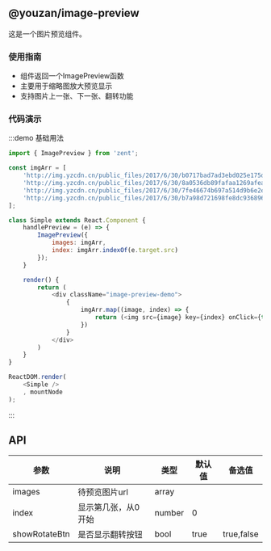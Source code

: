 ## @youzan/image-preview

这是一个图片预览组件。

### 使用指南

-  组件返回一个ImagePreview函数
-  主要用于缩略图放大预览显示
-  支持图片上一张、下一张、翻转功能

### 代码演示

:::demo 基础用法
```js
import { ImagePreview } from 'zent';

const imgArr = [
	'http://img.yzcdn.cn/public_files/2017/6/30/b0717bad7ad3ebd025e175d624ade39f.png',
	'http://img.yzcdn.cn/public_files/2017/6/30/8a0536db89fafaa1269afeaa807a579b.png',
	'http://img.yzcdn.cn/public_files/2017/6/30/7fe46674b697a514d9b6e2e155e88f1c.png',
	'http://img.yzcdn.cn/public_files/2017/6/30/b7a98d721698fe8dc93689683706db45.png'
];

class Simple extends React.Component {
	handlePreview = (e) => {
		ImagePreview({
			images: imgArr,
			index: imgArr.indexOf(e.target.src)
		});
	}

	render() {
		return (
			<div className="image-preview-demo">
				{
					imgArr.map((image, index) => {
						return (<img src={image} key={index} onClick={this.handlePreview} alt="" width="160" />);
					})
				}
			</div>
		)
	}
}

ReactDOM.render(
	<Simple />
	, mountNode
);

```
:::

## API

| 参数            | 说明               | 类型             | 默认值      | 备选值     |
|------          |------              |------            |--------    |--------   |
| images         | 待预览图片url       | array            |         |              |
| index          | 显示第几张，从0开始  | number           | 0       |              |
| showRotateBtn  | 是否显示翻转按钮     | bool             | true     |  true,false |

